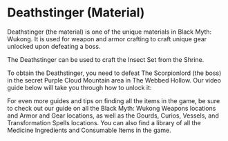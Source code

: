 # Deathstinger (Material)

Deathstinger (the material) is one of the unique materials in Black Myth: Wukong. It is used for weapon and armor crafting to craft unique gear unlocked upon defeating a boss. 

The Deathstinger can be used to craft the Insect Set from the Shrine. 

To obtain the Deathstinger, you need to defeat The Scorpionlord (the boss) in the secret Purple Cloud Mountain area in The Webbed Hollow. Our video guide below will take you through how to unlock it: 

For even more guides and tips on finding all the items in the game, be sure to check out our guide on all the Black Myth: Wukong Weapons locations and Armor and Gear locations, as well as the Gourds, Curios, Vessels, and Transformation Spells locations. You can also find a library of all the Medicine Ingredients and Consumable Items in the game.